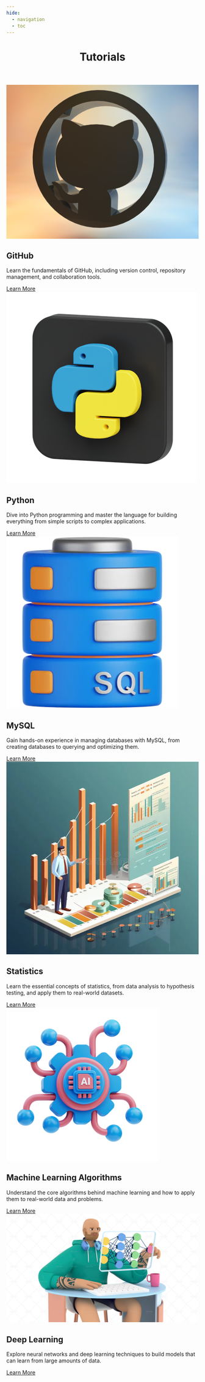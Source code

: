 ```yaml
---
hide:
  - navigation
  - toc
---
```


<!DOCTYPE html>
<html lang="en">
<head>
  <meta charset="UTF-8">
  <meta name="viewport" content="width=device-width, initial-scale=1.0">
  <title>Course Display</title>
  <link rel="stylesheet" href="style.css">
</head>
<body>
  <header class="header">
    <h1>Tutorials</h1>
  </header>
  <main class="course-container">
    <div class="course-card">
      <img src="course_images/github_logo.png" alt="GitHub course" class="course-image">
      <h2 class="course-title">GitHub</h2>
      <p class="course-description">Learn the fundamentals of GitHub, including version control, repository management, and collaboration tools.</p>
      <a href="lists/github/" class="course-button">Learn More</a>
    </div>
    <div class="course-card">
      <img src="course_images/python.png" alt="Python course" class="course-image">
      <h2 class="course-title">Python</h2>
      <p class="course-description">Dive into Python programming and master the language for building everything from simple scripts to complex applications.</p>
      <a href="lists/python/" class="course-button">Learn More</a>
    </div>
    <div class="course-card">
      <img src="course_images/sql.png" alt="MySQL course" class="course-image">
      <h2 class="course-title">MySQL</h2>
      <p class="course-description">Gain hands-on experience in managing databases with MySQL, from creating databases to querying and optimizing them.</p>
      <a href="lists/sql/" class="course-button">Learn More</a>
    </div>
    <div class="course-card">
      <img src="course_images/stat.png" alt="Statistics course" class="course-image">
      <h2 class="course-title">Statistics</h2>
      <p class="course-description">Learn the essential concepts of statistics, from data analysis to hypothesis testing, and apply them to real-world datasets.</p>
      <a href="lists/stat/" class="course-button">Learn More</a>
    </div>
    <div class="course-card">
      <img src="course_images/ml.png" alt="Machine Learning course" class="course-image">
      <h2 class="course-title">Machine Learning Algorithms</h2>
      <p class="course-description">Understand the core algorithms behind machine learning and how to apply them to real-world data and problems.</p>
      <a href="lists/mlalgorithim/" class="course-button">Learn More</a>
    </div>
    <div class="course-card">
      <img src="course_images/dl.png" alt="Deep Learning course" class="course-image">
      <h2 class="course-title">Deep Learning</h2>
      <p class="course-description">Explore neural networks and deep learning techniques to build models that can learn from large amounts of data.</p>
      <a href="lists/deep_learning/" class="course-button">Learn More</a>
    </div>
  </main>
</body>
</html>
